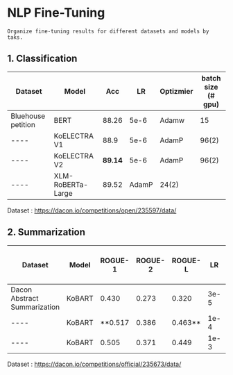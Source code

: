 # NLP Fine-Tuning

    Organize fine-tuning results for different datasets and models by taks.

## 1. Classification

|Dataset | Model | Acc | LR | Optizmier | batch size (# gpu)|
|---|---|---|---|---|---|
|Bluehouse petition | BERT | 88.26 | 5e-6 | Adamw | 15|
|---- | KoELECTRA V1 | 88.9 | 5e-6 | AdamP | 96(2)|
|---- | KoELECTRA V2 | **89.14** | 5e-6 | AdamP | 96(2)|
|---- | XLM-RoBERTa-Large | 89.52 | AdamP | 24(2)|

Dataset : https://dacon.io/competitions/open/235597/data/


## 2. Summarization

|Dataset | Model | ROGUE-1 | ROGUE-2 | ROGUE-L | LR | Optizmier | batch size (# gpu) | Max_seq_Len|
|---|---|---|---|---|---|---|---|---|
|Dacon Abstract Summarization | KoBART | 0.430 | 0.273 | 0.320 | 3e-5 | Adafactor | 4(2) | 512
|---- | KoBART | **0.517 | 0.386 | 0.463** | 1e-4 | Adafactor | 4(2) | 512|
|---- | KoBART | 0.505 | 0.371 | 0.449 | 1e-3 | Adafactor | 4(2) | 512|

Dataset : https://dacon.io/competitions/official/235673/data/

